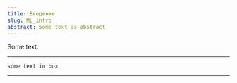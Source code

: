 ```yaml
---
title: Введение
slug: ML_intro
abstract: some text as abstract.
---
```


Some text.



---
```
some text in box
```
---
    
